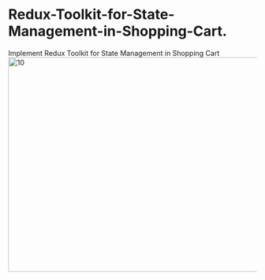 # Redux-Toolkit-for-State-Management-in-Shopping-Cart.
Implement Redux Toolkit for State Management in Shopping Cart
<img width="792" height="435" alt="10" src="https://github.com/user-attachments/assets/6735614a-7f15-429b-bdd3-82f4bf3cf2ea" />
